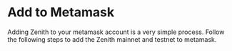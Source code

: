 # Add to Metamask

Adding Zenith to your metamask account is a very simple process. Follow the following steps to add the Zenith mainnet and testnet to metamask.
